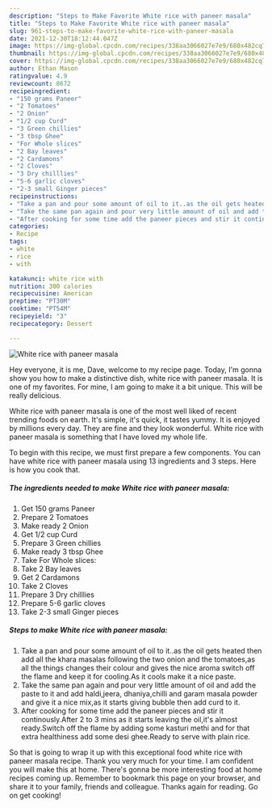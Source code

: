 ```yaml
---
description: "Steps to Make Favorite White rice with paneer masala"
title: "Steps to Make Favorite White rice with paneer masala"
slug: 961-steps-to-make-favorite-white-rice-with-paneer-masala
date: 2021-12-30T18:12:44.047Z
image: https://img-global.cpcdn.com/recipes/338aa3066027e7e9/680x482cq70/white-rice-with-paneer-masala-recipe-main-photo.jpg
thumbnail: https://img-global.cpcdn.com/recipes/338aa3066027e7e9/680x482cq70/white-rice-with-paneer-masala-recipe-main-photo.jpg
cover: https://img-global.cpcdn.com/recipes/338aa3066027e7e9/680x482cq70/white-rice-with-paneer-masala-recipe-main-photo.jpg
author: Ethan Mason
ratingvalue: 4.9
reviewcount: 8672
recipeingredient:
- "150 grams Paneer"
- "2 Tomatoes"
- "2 Onion"
- "1/2 cup Curd"
- "3 Green chillies"
- "3 tbsp Ghee"
- "For Whole slices"
- "2 Bay leaves"
- "2 Cardamons"
- "2 Cloves"
- "3 Dry chilllies"
- "5-6 garlic cloves"
- "2-3 small Ginger pieces"
recipeinstructions:
- "Take a pan and pour some amount of oil to it..as the oil gets heated then add all the khara masalas following the two onion and the tomatoes,as all the things changes their colour and gives the nice aroma switch off the flame and keep it for cooling.As it cools make it a nice paste."
- "Take the same pan again and pour very little amount of oil and add the paste to it and add haldi,jeera, dhaniya,chilli and garam masala powder and give it a nice mix,as it starts giving bubble then add curd to it."
- "After cooking for some time add the paneer pieces and stir it continously.After 2 to 3 mins as it starts leaving the oil,it&#39;s almost ready.Switch off the flame by adding some kasturi methi and for that extra healthiness add some desi ghee.Ready to serve with plain rice."
categories:
- Recipe
tags:
- white
- rice
- with

katakunci: white rice with 
nutrition: 300 calories
recipecuisine: American
preptime: "PT30M"
cooktime: "PT54M"
recipeyield: "3"
recipecategory: Dessert

---
```



![White rice with paneer masala](https://img-global.cpcdn.com/recipes/338aa3066027e7e9/680x482cq70/white-rice-with-paneer-masala-recipe-main-photo.jpg)

Hey everyone, it is me, Dave, welcome to my recipe page. Today, I'm gonna show you how to make a distinctive dish, white rice with paneer masala. It is one of my favorites. For mine, I am going to make it a bit unique. This will be really delicious.



White rice with paneer masala is one of the most well liked of recent trending foods on earth. It's simple, it's quick, it tastes yummy. It is enjoyed by millions every day. They are fine and they look wonderful. White rice with paneer masala is something that I have loved my whole life.


To begin with this recipe, we must first prepare a few components. You can have white rice with paneer masala using 13 ingredients and 3 steps. Here is how you cook that.

<!--inarticleads1-->

##### The ingredients needed to make White rice with paneer masala:

1. Get 150 grams Paneer
1. Prepare 2 Tomatoes
1. Make ready 2 Onion
1. Get 1/2 cup Curd
1. Prepare 3 Green chillies
1. Make ready 3 tbsp Ghee
1. Take For Whole slices:
1. Take 2 Bay leaves
1. Get 2 Cardamons
1. Take 2 Cloves
1. Prepare 3 Dry chilllies
1. Prepare 5-6 garlic cloves
1. Take 2-3 small Ginger pieces




<!--inarticleads2-->

##### Steps to make White rice with paneer masala:

1. Take a pan and pour some amount of oil to it..as the oil gets heated then add all the khara masalas following the two onion and the tomatoes,as all the things changes their colour and gives the nice aroma switch off the flame and keep it for cooling.As it cools make it a nice paste.
1. Take the same pan again and pour very little amount of oil and add the paste to it and add haldi,jeera, dhaniya,chilli and garam masala powder and give it a nice mix,as it starts giving bubble then add curd to it.
1. After cooking for some time add the paneer pieces and stir it continously.After 2 to 3 mins as it starts leaving the oil,it&#39;s almost ready.Switch off the flame by adding some kasturi methi and for that extra healthiness add some desi ghee.Ready to serve with plain rice.




So that is going to wrap it up with this exceptional food white rice with paneer masala recipe. Thank you very much for your time. I am confident you will make this at home. There's gonna be more interesting food at home recipes coming up. Remember to bookmark this page on your browser, and share it to your family, friends and colleague. Thanks again for reading. Go on get cooking!
